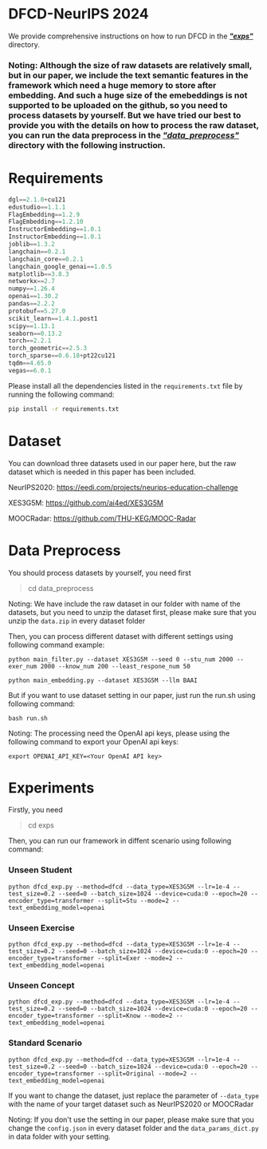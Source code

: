 # DFCD</u>-NeurIPS 2024

We provide comprehensive instructions on how to run DFCD in the ***<u>"exps"</u>*** directory. 

### Noting: Although the size of raw datasets are relatively small, but in our paper, we include the text semantic features in the framework which need a huge memory to store after embedding. And such a huge size of the emebeddings is not supported to be uploaded on the github, so you need to process datasets by yourself. But we have tried our best to provide you with the details on how to process the raw dataset, you can run the data preprocess in the ***<u>"data_preprocess"</u>*** directory with the following instruction.

# Requirements	

```python
dgl==2.1.0+cu121
edustudio==1.1.1
FlagEmbedding==1.2.9
FlagEmbedding==1.2.10
InstructorEmbedding==1.0.1
InstructorEmbedding==1.0.1
joblib==1.3.2
langchain==0.2.1
langchain_core==0.2.1
langchain_google_genai==1.0.5
matplotlib==3.8.3
networkx==2.7
numpy==1.26.4
openai==1.30.2
pandas==2.2.2
protobuf==5.27.0
scikit_learn==1.4.1.post1
scipy==1.13.1
seaborn==0.13.2
torch==2.2.1
torch_geometric==2.5.3
torch_sparse==0.6.18+pt22cu121
tqdm==4.65.0
vegas==6.0.1
```
Please install all the dependencies listed in the `requirements.txt` file by running the following command:

```bash
pip install -r requirements.txt
```

# Dataset
You can download three datasets used in our paper here, but the raw dataset which is needed in this paper has been included.

NeurIPS2020: https://eedi.com/projects/neurips-education-challenge

XES3G5M: https://github.com/ai4ed/XES3G5M

MOOCRadar: https://github.com/THU-KEG/MOOC-Radar

# Data Preprocess

You should process datasets by yourself, you need first 

> cd data_preprocess

Noting: We have include the raw dataset in our folder with name of the datasets, but you need to unzip the dataset first, please make sure that you unzip the  `data.zip` in every dataset folder

Then, you can process different dataset with different settings using following command example:

```shell
python main_filter.py --dataset XES3G5M --seed 0 --stu_num 2000 --exer_num 2000 --know_num 200 --least_respone_num 50

python main_embedding.py --dataset XES3G5M --llm BAAI
```

But if you want to use dataset setting in our paper, just run the run.sh using following command: 

```shell
bash run.sh
```

Noting: The processing need the OpenAI api keys, please using the following command to export your OpenAI api keys:

```shell
export OPENAI_API_KEY=<Your OpenAI API key>
```



# Experiments

Firstly, you need

> cd exps

Then, you can run our framework in diffent scenario using following command:

### Unseen Student

```shell
python dfcd_exp.py --method=dfcd --data_type=XES3G5M --lr=1e-4 --test_size=0.2 --seed=0 --batch_size=1024 --device=cuda:0 --epoch=20 --encoder_type=transformer --split=Stu --mode=2 --text_embedding_model=openai
```
### Unseen Exercise

```shell
python dfcd_exp.py --method=dfcd --data_type=XES3G5M --lr=1e-4 --test_size=0.2 --seed=0 --batch_size=1024 --device=cuda:0 --epoch=20 --encoder_type=transformer --split=Exer --mode=2 --text_embedding_model=openai
```
### Unseen Concept

```shell
python dfcd_exp.py --method=dfcd --data_type=XES3G5M --lr=1e-4 --test_size=0.2 --seed=0 --batch_size=1024 --device=cuda:0 --epoch=20 --encoder_type=transformer --split=Know --mode=2 --text_embedding_model=openai
```

### Standard Scenario 

```shell
python dfcd_exp.py --method=dfcd --data_type=XES3G5M --lr=1e-4 --test_size=0.2 --seed=0 --batch_size=1024 --device=cuda:0 --epoch=20 --encoder_type=transformer --split=Original --mode=2 --text_embedding_model=openai
```

If you want to change the dataset, just replace the parameter of `--data_type` with the name of your target dataset such as NeurIPS2020 or MOOCRadar

Noting: If you don't use the setting in our paper, please make sure that you change the `config.json` in every dataset folder and the `data_params_dict.py` in data folder with your setting. 
